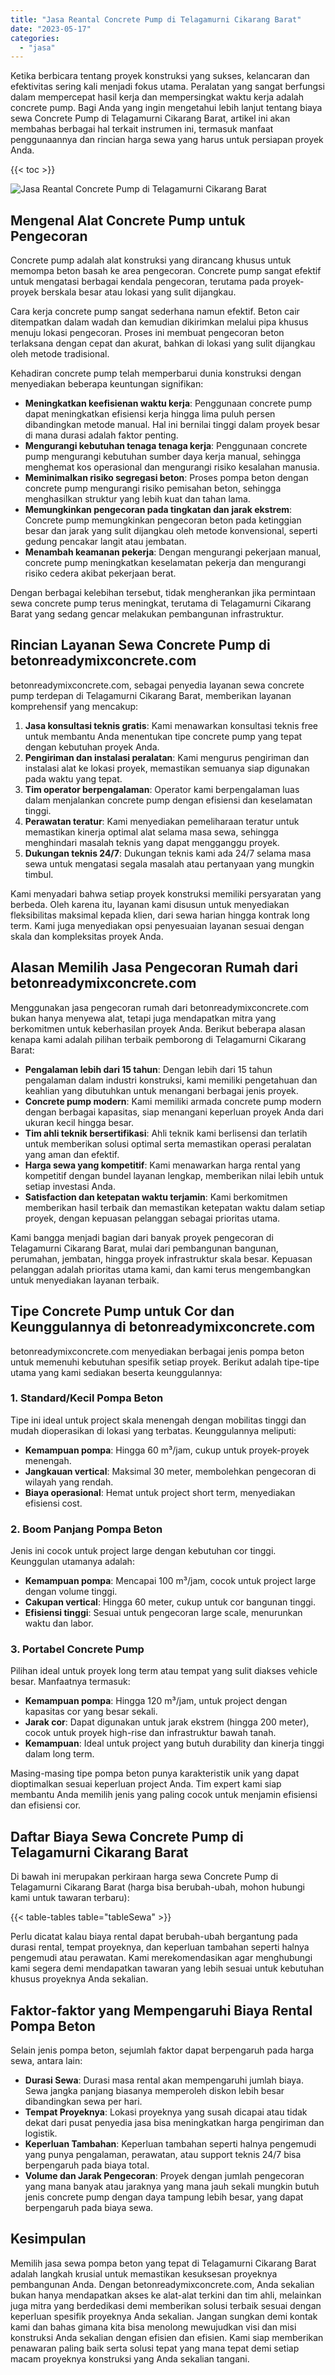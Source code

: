 ```yaml
---
title: "Jasa Reantal Concrete Pump di Telagamurni Cikarang Barat"
date: "2023-05-17"
categories: 
  - "jasa"
---
```


Ketika berbicara tentang proyek konstruksi yang sukses, kelancaran dan efektivitas sering kali menjadi fokus utama. Peralatan yang sangat berfungsi dalam mempercepat hasil kerja dan mempersingkat waktu kerja adalah concrete pump. Bagi Anda yang ingin mengetahui lebih lanjut tentang biaya sewa Concrete Pump di Telagamurni Cikarang Barat, artikel ini akan membahas berbagai hal terkait instrumen ini, termasuk manfaat penggunaannya dan rincian harga sewa yang harus untuk persiapan proyek Anda.

{{< toc >}}

![Jasa Reantal Concrete Pump di Telagamurni Cikarang Barat](https://betoncor8.github.io/pump/concrete-pump%20(20).png)

## Mengenal Alat Concrete Pump untuk Pengecoran

Concrete pump adalah alat konstruksi yang dirancang khusus untuk memompa beton basah ke area pengecoran. Concrete pump sangat efektif untuk mengatasi berbagai kendala pengecoran, terutama pada proyek-proyek berskala besar atau lokasi yang sulit dijangkau.

Cara kerja concrete pump sangat sederhana namun efektif. Beton cair ditempatkan dalam wadah dan kemudian dikirimkan melalui pipa khusus menuju lokasi pengecoran. Proses ini membuat pengecoran beton terlaksana dengan cepat dan akurat, bahkan di lokasi yang sulit dijangkau oleh metode tradisional.

Kehadiran concrete pump telah memperbarui dunia konstruksi dengan menyediakan beberapa keuntungan signifikan:

- **Meningkatkan keefisienan waktu kerja**: Penggunaan concrete pump dapat meningkatkan efisiensi kerja hingga lima puluh persen dibandingkan metode manual. Hal ini bernilai tinggi dalam proyek besar di mana durasi adalah faktor penting.
- **Mengurangi kebutuhan tenaga tenaga kerja**: Penggunaan concrete pump mengurangi kebutuhan sumber daya kerja manual, sehingga menghemat kos operasional dan mengurangi risiko kesalahan manusia.
- **Meminimalkan risiko segregasi beton**: Proses pompa beton dengan concrete pump mengurangi risiko pemisahan beton, sehingga menghasilkan struktur yang lebih kuat dan tahan lama.
- **Memungkinkan pengecoran pada tingkatan dan jarak ekstrem**: Concrete pump memungkinkan pengecoran beton pada ketinggian besar dan jarak yang sulit dijangkau oleh metode konvensional, seperti gedung pencakar langit atau jembatan.
- **Menambah keamanan pekerja**: Dengan mengurangi pekerjaan manual, concrete pump meningkatkan keselamatan pekerja dan mengurangi risiko cedera akibat pekerjaan berat.

Dengan berbagai kelebihan tersebut, tidak mengherankan jika permintaan sewa concrete pump terus meningkat, terutama di Telagamurni Cikarang Barat yang sedang gencar melakukan pembangunan infrastruktur.

## Rincian Layanan Sewa Concrete Pump di betonreadymixconcrete.com

betonreadymixconcrete.com, sebagai penyedia layanan sewa concrete pump terdepan di Telagamurni Cikarang Barat, memberikan layanan komprehensif yang mencakup:

1. **Jasa konsultasi teknis gratis**: Kami menawarkan konsultasi teknis free untuk membantu Anda menentukan tipe concrete pump yang tepat dengan kebutuhan proyek Anda.
2. **Pengiriman dan instalasi peralatan**: Kami mengurus pengiriman dan instalasi alat ke lokasi proyek, memastikan semuanya siap digunakan pada waktu yang tepat.
3. **Tim operator berpengalaman**: Operator kami berpengalaman luas dalam menjalankan concrete pump dengan efisiensi dan keselamatan tinggi.
4. **Perawatan teratur**: Kami menyediakan pemeliharaan teratur untuk memastikan kinerja optimal alat selama masa sewa, sehingga menghindari masalah teknis yang dapat mengganggu proyek.
5. **Dukungan teknis 24/7**: Dukungan teknis kami ada 24/7 selama masa sewa untuk mengatasi segala masalah atau pertanyaan yang mungkin timbul.

Kami menyadari bahwa setiap proyek konstruksi memiliki persyaratan yang berbeda. Oleh karena itu, layanan kami disusun untuk menyediakan fleksibilitas maksimal kepada klien, dari sewa harian hingga kontrak long term. Kami juga menyediakan opsi penyesuaian layanan sesuai dengan skala dan kompleksitas proyek Anda.

## Alasan Memilih Jasa Pengecoran Rumah dari betonreadymixconcrete.com

Menggunakan jasa pengecoran rumah dari betonreadymixconcrete.com bukan hanya menyewa alat, tetapi juga mendapatkan mitra yang berkomitmen untuk keberhasilan proyek Anda. Berikut beberapa alasan kenapa kami adalah pilihan terbaik pemborong di Telagamurni Cikarang Barat:

- **Pengalaman lebih dari 15 tahun**: Dengan lebih dari 15 tahun pengalaman dalam industri konstruksi, kami memiliki pengetahuan dan keahlian yang dibutuhkan untuk menangani berbagai jenis proyek.
- **Concrete pump modern**: Kami memiliki armada concrete pump modern dengan berbagai kapasitas, siap menangani keperluan proyek Anda dari ukuran kecil hingga besar.
- **Tim ahli teknik bersertifikasi**: Ahli teknik kami berlisensi dan terlatih untuk memberikan solusi optimal serta memastikan operasi peralatan yang aman dan efektif.
- **Harga sewa yang kompetitif**: Kami menawarkan harga rental yang kompetitif dengan bundel layanan lengkap, memberikan nilai lebih untuk setiap investasi Anda.
- **Satisfaction dan ketepatan waktu terjamin**: Kami berkomitmen memberikan hasil terbaik dan memastikan ketepatan waktu dalam setiap proyek, dengan kepuasan pelanggan sebagai prioritas utama.

Kami bangga menjadi bagian dari banyak proyek pengecoran di Telagamurni Cikarang Barat, mulai dari pembangunan bangunan, perumahan, jembatan, hingga proyek infrastruktur skala besar. Kepuasan pelanggan adalah prioritas utama kami, dan kami terus mengembangkan untuk menyediakan layanan terbaik.

## Tipe Concrete Pump untuk Cor dan Keunggulannya di betonreadymixconcrete.com

betonreadymixconcrete.com menyediakan berbagai jenis pompa beton untuk memenuhi kebutuhan spesifik setiap proyek. Berikut adalah tipe-tipe utama yang kami sediakan beserta keunggulannya:

### 1\. Standard/Kecil Pompa Beton

Tipe ini ideal untuk project skala menengah dengan mobilitas tinggi dan mudah dioperasikan di lokasi yang terbatas. Keunggulannya meliputi:

- **Kemampuan pompa**: Hingga 60 m³/jam, cukup untuk proyek-proyek menengah.
- **Jangkauan vertical**: Maksimal 30 meter, membolehkan pengecoran di wilayah yang rendah.
- **Biaya operasional**: Hemat untuk project short term, menyediakan efisiensi cost.

### 2\. Boom Panjang Pompa Beton

Jenis ini cocok untuk project large dengan kebutuhan cor tinggi. Keunggulan utamanya adalah:

- **Kemampuan pompa**: Mencapai 100 m³/jam, cocok untuk project large dengan volume tinggi.
- **Cakupan vertical**: Hingga 60 meter, cukup untuk cor bangunan tinggi.
- **Efisiensi tinggi**: Sesuai untuk pengecoran large scale, menurunkan waktu dan labor.

### 3\. Portabel Concrete Pump

Pilihan ideal untuk proyek long term atau tempat yang sulit diakses vehicle besar. Manfaatnya termasuk:

- **Kemampuan pompa**: Hingga 120 m³/jam, untuk project dengan kapasitas cor yang besar sekali.
- **Jarak cor**: Dapat digunakan untuk jarak ekstrem (hingga 200 meter), cocok untuk proyek high-rise dan infrastruktur bawah tanah.
- **Kemampuan**: Ideal untuk project yang butuh durability dan kinerja tinggi dalam long term.

Masing-masing tipe pompa beton punya karakteristik unik yang dapat dioptimalkan sesuai keperluan project Anda. Tim expert kami siap membantu Anda memilih jenis yang paling cocok untuk menjamin efisiensi dan efisiensi cor.

## Daftar Biaya Sewa Concrete Pump di Telagamurni Cikarang Barat

Di bawah ini merupakan perkiraan harga sewa Concrete Pump di Telagamurni Cikarang Barat (harga bisa berubah-ubah, mohon hubungi kami untuk tawaran terbaru):

{{< table-tables table="tableSewa" >}}

Perlu dicatat kalau biaya rental dapat berubah-ubah bergantung pada durasi rental, tempat proyeknya, dan keperluan tambahan seperti halnya pengemudi atau perawatan. Kami merekomendasikan agar menghubungi kami segera demi mendapatkan tawaran yang lebih sesuai untuk kebutuhan khusus proyeknya Anda sekalian.

## Faktor-faktor yang Mempengaruhi Biaya Rental Pompa Beton

Selain jenis pompa beton, sejumlah faktor dapat berpengaruh pada harga sewa, antara lain:

- **Durasi Sewa**: Durasi masa rental akan mempengaruhi jumlah biaya. Sewa jangka panjang biasanya memperoleh diskon lebih besar dibandingkan sewa per hari.
- **Tempat Proyeknya**: Lokasi proyeknya yang susah dicapai atau tidak dekat dari pusat penyedia jasa bisa meningkatkan harga pengiriman dan logistik.
- **Keperluan Tambahan**: Keperluan tambahan seperti halnya pengemudi yang punya pengalaman, perawatan, atau support teknis 24/7 bisa berpengaruh pada biaya total.
- **Volume dan Jarak Pengecoran**: Proyek dengan jumlah pengecoran yang mana banyak atau jaraknya yang mana jauh sekali mungkin butuh jenis concrete pump dengan daya tampung lebih besar, yang dapat berpengaruh pada biaya sewa.

## Kesimpulan

Memilih jasa sewa pompa beton yang tepat di Telagamurni Cikarang Barat adalah langkah krusial untuk memastikan kesuksesan proyeknya pembangunan Anda. Dengan betonreadymixconcrete.com, Anda sekalian bukan hanya mendapatkan akses ke alat-alat terkini dan tim ahli, melainkan juga mitra yang berdedikasi demi memberikan solusi terbaik sesuai dengan keperluan spesifik proyeknya Anda sekalian. Jangan sungkan demi kontak kami dan bahas gimana kita bisa menolong mewujudkan visi dan misi konstruksi Anda sekalian dengan efisien dan efisien. Kami siap memberikan penawaran paling baik serta solusi tepat yang mana tepat demi setiap macam proyeknya konstruksi yang Anda sekalian tangani.
